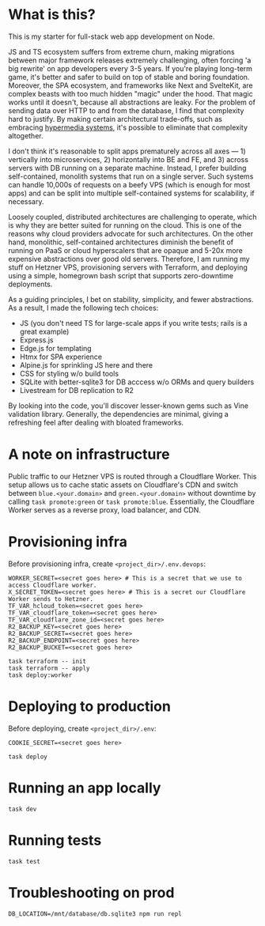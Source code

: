 # What is this?

This is my starter for full-stack web app development on Node.

JS and TS ecosystem suffers from extreme churn, making migrations between major framework releases extremely challenging, often forcing 'a big rewrite' on app developers every 3-5 years. If  you're playing long-term game, it's better and safer to build on top of stable and boring foundation. Moreover, the SPA ecosystem, and frameworks like Next and SvelteKit, are complex beasts with too much hidden "magic" under the hood. That magic works until it doesn't, because all abstractions are leaky. For the problem of sending data over HTTP to and from the database, I find that complexity hard to justify. By making certain architectural trade-offs, such as embracing [hypermedia systems](https://hypermedia.systems/), it's possible to eliminate that complexity altogether.

I don't think it's reasonable to split apps prematurely across all axes — 1) vertically into microservices, 2) horizontally into BE and FE, and 3) across servers with DB running on a separate machine. Instead, I prefer building self-contained, monolith systems that run on a single server. Such systems can handle 10,000s of requests on a beefy VPS (which is enough for most apps) and can be split into multiple self-contained systems for scalability, if necessary.

Loosely coupled, distributed architectures are challenging to operate, which is why they are better suited for running on the cloud. This is one of the reasons why cloud providers advocate for such architectures. On the other hand, monolithic, self-contained architectures diminish the benefit of running on PaaS or cloud hyperscalers that are opaque and 5-20x more expensive abstractions over good old servers. Therefore, I am running my stuff on Hetzner VPS, provisioning servers with Terraform, and deploying using a simple, homegrown bash script that supports zero-downtime deployments.

As a guiding principles, I bet on stability, simplicity, and fewer abstractions. As a result, I made the following tech choices:
* JS (you don't need TS for large-scale apps if you write tests; rails is a great example)
* Express.js
* Edge.js for templating
* Htmx for SPA experience
* Alpine.js for sprinkling JS here and there
* CSS for styling w/o build tools
* SQLite with better-sqlite3 for DB acccess w/o ORMs and query builders
* Livestream for DB replication to R2

By looking into the code, you'll discover lesser-known gems such as Vine validation library. Generally, the dependencies are minimal, giving a refreshing feel after dealing with bloated frameworks.

# A note on infrastructure
Public traffic to our Hetzner VPS is routed through a Cloudflare Worker. This setup allows us to cache static assets on Cloudflare's CDN and switch between `blue.<your.domain>` and `green.<your.domain>` without downtime by calling `task promote:green` or `task promote:blue`. Essentially, the Cloudflare Worker serves as a reverse proxy, load balancer, and CDN.

# Provisioning infra
Before provisioning infra, create `<project_dir>/.env.devops`:
```
WORKER_SECRET=<secret goes here> # This is a secret that we use to access Cloudflare worker.
X_SECRET_TOKEN=<secret goes here> # This is a secret our Cloudflare Worker sends to Hetzner.
TF_VAR_hcloud_token=<secret goes here>
TF_VAR_cloudflare_token=<secret goes here>
TF_VAR_cloudflare_zone_id=<secret goes here>
R2_BACKUP_KEY=<secret goes here>
R2_BACKUP_SECRET=<secret goes here>
R2_BACKUP_ENDPOINT=<secret goes here>
R2_BACKUP_BUCKET=<secret goes here>
```

```
task terraform -- init
task terraform -- apply
task deploy:worker
```

# Deploying to production

Before deploying, create `<project_dir>/.env`:
```
COOKIE_SECRET=<secret goes here>
```

```
task deploy
```

# Running an app locally
```
task dev
```

# Running tests
```
task test
```

# Troubleshooting on prod
```
DB_LOCATION=/mnt/database/db.sqlite3 npm run repl
```



